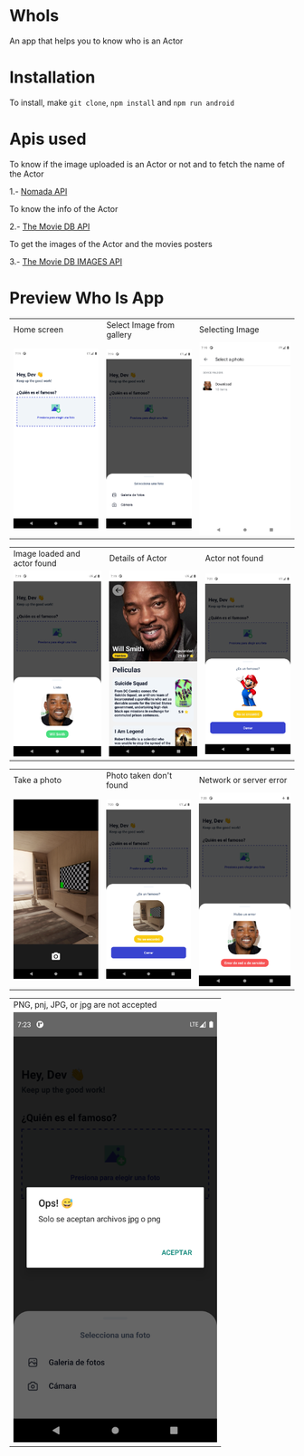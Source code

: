 # WhoIs

An app that helps you to know who is an Actor

# Installation
To install, make `git clone`, `npm install` and `npm run android`  

# Apis used
To know if the image uploaded is an Actor or not and to fetch the name of the Actor 

1.- [Nomada API](https://whois.nomada.cloud/upload)


To know the info of the Actor 

2.- [The Movie DB API](https://developers.themoviedb.org/3/search/search-people)

To get the images of the Actor and the movies posters

3.- [The Movie DB IMAGES API](https://developers.themoviedb.org/3/getting-started/images)

# Preview Who Is App


<table>
  <tr>
    <td>Home screen</td>
     <td>Select Image from gallery</td>
     <td>Selecting Image</td>
  </tr>
  <tr>
    <td><img src="src/assets/screenshots/1.png" width=360 ></td> 
    <td><img src="src/assets/screenshots/2.png" width=360></td> 
    <td><img src="src/assets/screenshots/3.png" width=360></td>  
  </tr>
 </table>
 
 <table>
  <tr>
    <td>Image loaded and actor found</td>
     <td>Details of Actor</td>
     <td>Actor not found</td>
  </tr>
  <tr>
    <td><img src="src/assets/screenshots/4.png" width=360 ></td> 
    <td><img src="src/assets/screenshots/5.png" width=360></td> 
    <td><img src="src/assets/screenshots/6.png" width=360></td>  
  </tr>
 </table>
 
 <table>
  <tr>
    <td>Take a photo</td>
     <td>Photo taken don't found</td>
     <td>Network or server error</td>
  </tr>
  <tr>
    <td><img src="src/assets/screenshots/7.png" width=360 ></td> 
    <td><img src="src/assets/screenshots/8.png" width=360></td> 
    <td><img src="src/assets/screenshots/9.png" width=360></td>  
  </tr>
 </table>
 
 <table>
  <tr>
    <td>PNG, pnj, JPG, or jpg are not accepted</td> 
  </tr>
  <tr>
    <td><img src="src/assets/screenshots/10.png" width=360 ></td>  
 </table>
 
 
